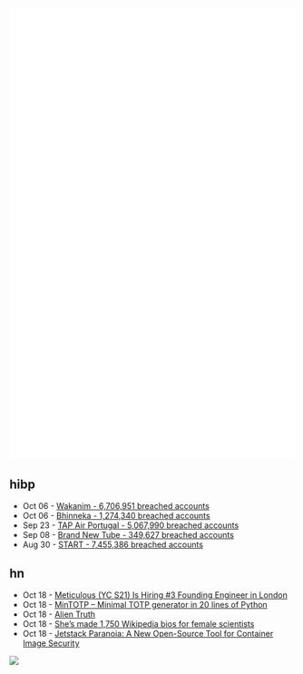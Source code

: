 ![Metrics](https://raw.githubusercontent.com/phixion/phixion/master/metrics.svg)

## hibp

<!--
for https://github.com/phixion/phixion/blob/main/.github/workflows/feeds.yml
-->
<!--START_SECTION:haveibeenpwnd-->
- Oct 06 - [Wakanim - 6,706,951 breached accounts](https://haveibeenpwned.com/PwnedWebsites#Wakanim)
- Oct 06 - [Bhinneka - 1,274,340 breached accounts](https://haveibeenpwned.com/PwnedWebsites#Bhinneka)
- Sep 23 - [TAP Air Portugal - 5,067,990 breached accounts](https://haveibeenpwned.com/PwnedWebsites#TAPAirPortugal)
- Sep 08 - [Brand New Tube - 349,627 breached accounts](https://haveibeenpwned.com/PwnedWebsites#BrandNewTube)
- Aug 30 - [START - 7,455,386 breached accounts](https://haveibeenpwned.com/PwnedWebsites#Start)
<!--END_SECTION:haveibeenpwnd-->

## hn

<!--
for https://github.com/phixion/phixion/blob/main/.github/workflows/feeds.yml
-->
<!--START_SECTION:hn-->
- Oct 18 - [Meticulous (YC S21) Is Hiring #3 Founding Engineer in London](https://news.ycombinator.com/item?id=33245946)
- Oct 18 - [MinTOTP – Minimal TOTP generator in 20 lines of Python](https://github.com/susam/mintotp)
- Oct 18 - [Alien Truth](http://paulgraham.com/alien.html)
- Oct 18 - [She’s made 1,750 Wikipedia bios for female scientists](https://www.washingtonpost.com/lifestyle/2022/10/17/jess-wade-scientist-wikiepdia-women/)
- Oct 18 - [Jetstack Paranoia: A New Open-Source Tool for Container Image Security](https://www.jetstack.io/blog/announcing-paranoia/)
<!--END_SECTION:hn-->

<!--
for https://yhype.me
-->
![](https://hit.yhype.me/github/profile?user_id=13013670)
